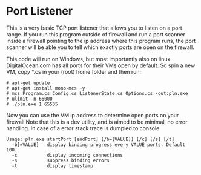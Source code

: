 ﻿# Port Listener
This is a very basic TCP port listener that allows you to listen on a port range. If you run this program outside of firewall and run a port scanner inside a firewall pointing to the ip address where this program runs, the port scanner will be able you to tell which exactly ports are open on the firewall.

This code will run on Windows, but most importantly also on linux. DigitalOcean.com has all ports for their VMs open by default. So spin a new VM, copy *.cs in your (root) home folder and then run:
```
# apt-get update
# apt-get install mono-mcs -y
# mcs Program.cs Config.cs ListenerState.cs Options.cs -out:pln.exe
# ulimit -n 66000
# ./pln.exe 1 65535
```

Now you can use the VM ip address to determine open ports on your firewall Note that this is a dev utility, and is aimed to be minimal, no error handling. In case of a error stack trace is dumpled to console

```
Usage: pln.exe startPort [endPort] [/b=[VALUE]] [/c] [/s] [/t]
  -b[=VALUE]   display binding progress every VALUE ports. Default 100.
  -c           display incoming connections
  -s           suppress binding errors
  -t           display timestamp
```
